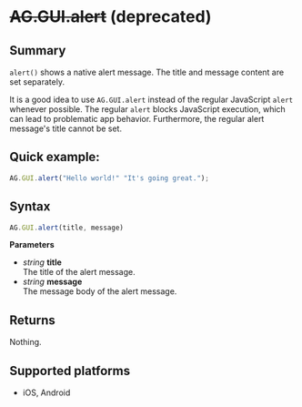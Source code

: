 # ~~AG.GUI.alert~~ (deprecated)

## Summary
`alert()` shows a native alert message. The title and message content are set separately. 

It is a good idea to use `AG.GUI.alert` instead of the regular JavaScript `alert` whenever possible. The regular `alert` blocks JavaScript execution, which can lead to problematic app behavior. Furthermore, the regular alert message's title cannot be set.

## Quick example:
```javascript
AG.GUI.alert("Hello world!" "It's going great.");
```

## Syntax
```javascript
AG.GUI.alert(title, message)
```

**Parameters**

* *string* **title**<br>
  The title of the alert message.
* *string* **message**<br>
  The message body of the alert message.

## Returns
Nothing.

## Supported platforms
* iOS, Android